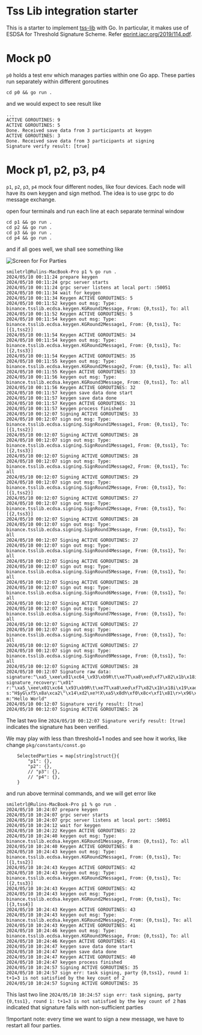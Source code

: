 # Tss Lib integration starter

This is a starter to implement [tss-lib](https://github.com/bnb-chain/tss-lib) with Go. In particular, it makes use of ESDSA for Threshold Signature Scheme. Refer [eprint.iacr.org/2019/114.pdf](https://eprint.iacr.org/2019/114.pdf).

# Mock p0

`p0` holds a test env which manages parties within one Go app. These parties run separately within different goroutines

```
cd p0 && go run .
```

and we would expect to see result like

```
...
ACTIVE GOROUTINES: 9
ACTIVE GOROUTINES: 5
Done. Received save data from 3 participants at keygen
ACTIVE GOROUTINES: 3
Done. Received save data from 3 participants at signing
Signature verify result: [true]
```

# Mock p1, p2, p3, p4

`p1`, `p2`, `p3`, `p4` mock four different nodes, like four devices. Each node will have its own keygen and sign method. The idea is to use grpc to do message exchange.

open four terminals and run each line at each separate terminal window

```
cd p1 && go run .
cd p2 && go run .
cd p3 && go run .
cd p4 && go run .
```

and if all goes well, we shall see something like

![Screen for For Parties](screen-for-four-parties.png)

```
smiletrl@Rulins-MacBook-Pro p1 % go run .
2024/05/10 00:11:24 prepare keygen
2024/05/10 00:11:24 grpc server starts
2024/05/10 00:11:24 grpc server listens at local port: :50051
2024/05/10 00:11:34 wait for keygen
2024/05/10 00:11:34 Keygen ACTIVE GOROUTINES: 5
2024/05/10 00:11:52 keygen out msg: Type: binance.tsslib.ecdsa.keygen.KGRound1Message, From: {0,tss1}, To: all
2024/05/10 00:11:52 Keygen ACTIVE GOROUTINES: 5
2024/05/10 00:11:54 keygen out msg: Type: binance.tsslib.ecdsa.keygen.KGRound2Message1, From: {0,tss1}, To: [{1,tss2}]
2024/05/10 00:11:54 Keygen ACTIVE GOROUTINES: 34
2024/05/10 00:11:54 keygen out msg: Type: binance.tsslib.ecdsa.keygen.KGRound2Message1, From: {0,tss1}, To: [{2,tss3}]
2024/05/10 00:11:54 Keygen ACTIVE GOROUTINES: 35
2024/05/10 00:11:55 keygen out msg: Type: binance.tsslib.ecdsa.keygen.KGRound2Message2, From: {0,tss1}, To: all
2024/05/10 00:11:55 Keygen ACTIVE GOROUTINES: 33
2024/05/10 00:11:56 keygen out msg: Type: binance.tsslib.ecdsa.keygen.KGRound3Message, From: {0,tss1}, To: all
2024/05/10 00:11:56 Keygen ACTIVE GOROUTINES: 32
2024/05/10 00:11:57 keygen save data done start
2024/05/10 00:11:57 keygen save data done
2024/05/10 00:11:57 Keygen ACTIVE GOROUTINES: 31
2024/05/10 00:11:57 keygen process finished
2024/05/10 00:12:07 Signing ACTIVE GOROUTINES: 33
2024/05/10 00:12:07 sign out msg: Type: binance.tsslib.ecdsa.signing.SignRound1Message1, From: {0,tss1}, To: [{1,tss2}]
2024/05/10 00:12:07 Signing ACTIVE GOROUTINES: 28
2024/05/10 00:12:07 sign out msg: Type: binance.tsslib.ecdsa.signing.SignRound1Message1, From: {0,tss1}, To: [{2,tss3}]
2024/05/10 00:12:07 Signing ACTIVE GOROUTINES: 28
2024/05/10 00:12:07 sign out msg: Type: binance.tsslib.ecdsa.signing.SignRound1Message2, From: {0,tss1}, To: all
2024/05/10 00:12:07 Signing ACTIVE GOROUTINES: 29
2024/05/10 00:12:07 sign out msg: Type: binance.tsslib.ecdsa.signing.SignRound2Message, From: {0,tss1}, To: [{1,tss2}]
2024/05/10 00:12:07 Signing ACTIVE GOROUTINES: 27
2024/05/10 00:12:07 sign out msg: Type: binance.tsslib.ecdsa.signing.SignRound2Message, From: {0,tss1}, To: [{2,tss3}]
2024/05/10 00:12:07 Signing ACTIVE GOROUTINES: 28
2024/05/10 00:12:07 sign out msg: Type: binance.tsslib.ecdsa.signing.SignRound3Message, From: {0,tss1}, To: all
2024/05/10 00:12:07 Signing ACTIVE GOROUTINES: 27
2024/05/10 00:12:07 sign out msg: Type: binance.tsslib.ecdsa.signing.SignRound4Message, From: {0,tss1}, To: all
2024/05/10 00:12:07 Signing ACTIVE GOROUTINES: 28
2024/05/10 00:12:07 sign out msg: Type: binance.tsslib.ecdsa.signing.SignRound5Message, From: {0,tss1}, To: all
2024/05/10 00:12:07 Signing ACTIVE GOROUTINES: 28
2024/05/10 00:12:07 sign out msg: Type: binance.tsslib.ecdsa.signing.SignRound6Message, From: {0,tss1}, To: all
2024/05/10 00:12:07 Signing ACTIVE GOROUTINES: 27
2024/05/10 00:12:07 sign out msg: Type: binance.tsslib.ecdsa.signing.SignRound7Message, From: {0,tss1}, To: all
2024/05/10 00:12:07 Signing ACTIVE GOROUTINES: 27
2024/05/10 00:12:07 sign out msg: Type: binance.tsslib.ecdsa.signing.SignRound8Message, From: {0,tss1}, To: all
2024/05/10 00:12:07 Signing ACTIVE GOROUTINES: 27
2024/05/10 00:12:07 sign out msg: Type: binance.tsslib.ecdsa.signing.SignRound9Message, From: {0,tss1}, To: all
2024/05/10 00:12:07 Signing ACTIVE GOROUTINES: 28
2024/05/10 00:12:07 Signature raw data: signature:"\xa5_\xee\x01\xc64_\x93\xb9R\t\xe7T\xa8\xed\xf7\x82\x1b\x18i\x19\xadK6\x8c\r\xac\xe6\xfa\xf0\x1a{H$yG\xf5\x8a\xca2\"\x14\xd2\xe7ͦ!X\xa5\x8dh\xf0\x8c<\xf1\x81\r>\x96\xad\xbc]\x9f\xac" signature_recovery:"\x01" r:"\xa5_\xee\x01\xc64_\x93\xb9R\t\xe7T\xa8\xed\xf7\x82\x1b\x18i\x19\xadK6\x8c\r\xac\xe6\xfa\xf0\x1a{" s:"H$yG\xf5\x8a\xca2\"\x14\xd2\xe7ͦ!X\xa5\x8dh\xf0\x8c<\xf1\x81\r>\x96\xad\xbc]\x9f\xac" m:"Hello World"
2024/05/10 00:12:07 Signature verify result: [true]
2024/05/10 00:12:07 Signing ACTIVE GOROUTINES: 26
```

The last two line `2024/05/10 00:12:07 Signature verify result: [true]` indicates the signature has been verified.

We may play with less than threshold+1 nodes and see how it works, like change `pkg/constants/const.go`

```
	SelectedParties = map[string]struct{}{
		"p1": {},
		"p2": {},
		// "p3": {},
		// "p4": {},
	}
```

and run above terminal commands, and we will get error like

```
smiletrl@Rulins-MacBook-Pro p1 % go run .
2024/05/10 10:24:07 prepare keygen
2024/05/10 10:24:07 grpc server starts
2024/05/10 10:24:07 grpc server listens at local port: :50051
2024/05/10 10:24:12 wait for keygen
2024/05/10 10:24:22 Keygen ACTIVE GOROUTINES: 22
2024/05/10 10:24:40 keygen out msg: Type: binance.tsslib.ecdsa.keygen.KGRound1Message, From: {0,tss1}, To: all
2024/05/10 10:24:40 Keygen ACTIVE GOROUTINES: 8
2024/05/10 10:24:43 keygen out msg: Type: binance.tsslib.ecdsa.keygen.KGRound2Message1, From: {0,tss1}, To: [{1,tss2}]
2024/05/10 10:24:43 Keygen ACTIVE GOROUTINES: 42
2024/05/10 10:24:43 keygen out msg: Type: binance.tsslib.ecdsa.keygen.KGRound2Message1, From: {0,tss1}, To: [{2,tss3}]
2024/05/10 10:24:43 Keygen ACTIVE GOROUTINES: 42
2024/05/10 10:24:43 keygen out msg: Type: binance.tsslib.ecdsa.keygen.KGRound2Message1, From: {0,tss1}, To: [{3,tss4}]
2024/05/10 10:24:43 Keygen ACTIVE GOROUTINES: 43
2024/05/10 10:24:43 keygen out msg: Type: binance.tsslib.ecdsa.keygen.KGRound2Message2, From: {0,tss1}, To: all
2024/05/10 10:24:43 Keygen ACTIVE GOROUTINES: 41
2024/05/10 10:24:46 keygen out msg: Type: binance.tsslib.ecdsa.keygen.KGRound3Message, From: {0,tss1}, To: all
2024/05/10 10:24:46 Keygen ACTIVE GOROUTINES: 41
2024/05/10 10:24:47 keygen save data done start
2024/05/10 10:24:47 keygen save data done
2024/05/10 10:24:47 Keygen ACTIVE GOROUTINES: 40
2024/05/10 10:24:47 keygen process finished
2024/05/10 10:24:57 Signing ACTIVE GOROUTINES: 35
2024/05/10 10:24:57 sign err: task signing, party {0,tss1}, round 1: t+1=3 is not satisfied by the key count of 2
2024/05/10 10:24:57 Signing ACTIVE GOROUTINES: 35
```

This last two line `2024/05/10 10:24:57 sign err: task signing, party {0,tss1}, round 1: t+1=3 is not satisfied by the key count of 2` has indicated that signature fails with non-sufficient parties

!Important note: every time we want to sign a new message, we have to restart all four parties.
